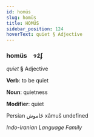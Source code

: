 ```yaml
---
id: homüs
slug: homüs
title: HOMÜS
sidebar_position: 124
hoverText: quiet § Adjective
---
```


### homüs&emsp;<span kind="abugida">ɂƶ́ʄ</span>

*quiet* **§** Adjective

**Verb**: to be quiet

**Noun**: quietness

**Modifier**: quiet

Persian خَاموش xâmuš undefined

*Indo-Iranian Language Family*